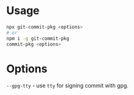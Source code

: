 # Usage

```bash
npx git-commit-pkg <options>
# or
npm i -g git-commit-pkg
commit-pkg <options>
```

# Options
`--gpg-tty` - use `tty` for signing commit with gpg.